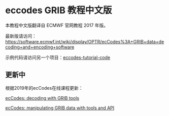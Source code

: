 # eccodes GRIB 教程中文版

本教程中文版翻译自 ECMWF 官网教程 2017 年版。

最新版请访问：https://software.ecmwf.int/wiki/display/OPTR/ecCodes%3A+GRIB+data+decoding+and+encoding+software

示例代码请访问另一个项目：[eccodes-tutorial-code](https://github.com/perillaroc/eccodes-tutorial-code)

## 更新中

根据2019年的ecCodes在线课程更新：

[ecCodes: decoding with GRIB tools](https://www.ecmwf.int/assets/elearning/eccodes/eccodes1/story_html5.html)

[ecCodes: manipulating GRIB data with tools and API](https://www.ecmwf.int/assets/elearning/eccodes/eccodes2/story_html5.html)
